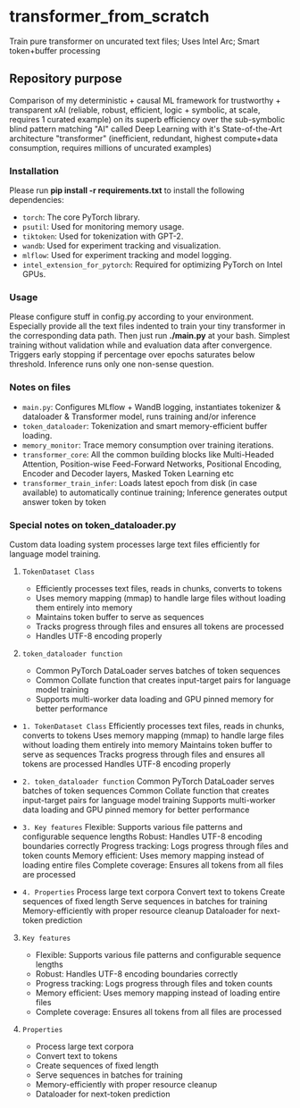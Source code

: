 # transformer_from_scratch
Train pure transformer on uncurated text files; Uses Intel Arc; Smart token+buffer processing

## Repository purpose
Comparison of my deterministic + causal ML framework for trustworthy + transparent xAI (reliable, robust, efficient, logic + symbolic, at scale, requires 1 curated example)
on its superb efficiency over the sub-symbolic blind pattern matching "AI" called Deep Learning with it's State-of-the-Art architecture "transformer" (inefficient, redundant, highest compute+data consumption, requires millions of uncurated examples)

### Installation
Please run
**pip install -r requirements.txt**
to install the following dependencies:
*   `torch`: The core PyTorch library.
*   `psutil`: Used for monitoring memory usage.
*   `tiktoken`: Used for tokenization with GPT-2.
*   `wandb`: Used for experiment tracking and visualization.
*   `mlflow`: Used for experiment tracking and model logging.
*   `intel_extension_for_pytorch`: Required for optimizing PyTorch on Intel GPUs.

### Usage
Please configure stuff in config.py according to your environment. Especially provide all the text files indented to train your tiny transformer in the corresponding data path. Then just run **./main.py** at your bash. Simplest training without validation while and evaluation data after convergence. Triggers early stopping if percentage over epochs saturates below threshold. Inference runs only one non-sense question. 

### Notes on files
*   `main.py`: Configures MLflow + WandB logging, instantiates tokenizer & dataloader & Transformer model, runs training and/or inference
*   `token_dataloader`: Tokenization and smart memory-efficient buffer loading.
*   `memory_monitor`: Trace memory consumption over training iterations.
*   `transformer_core`: All the common building blocks like Multi-Headed Attention, Position-wise Feed-Forward Networks, Positional Encoding, Encoder and Decoder layers, Masked Token Learning etc
*   `transformer_train_infer`: Loads latest epoch from disk (in case available) to automatically continue training; Inference generates output answer token by token

### Special notes on token_dataloader.py

Custom data loading system processes large text files efficiently for language model training.

1.  `TokenDataset Class`
    -   Efficiently processes text files, reads in chunks, converts to tokens
    -   Uses memory mapping (mmap) to handle large files without loading them entirely into memory
    -   Maintains token buffer to serve as sequences
    -   Tracks progress through files and ensures all tokens are processed
    -   Handles UTF-8 encoding properly

2.  `token_dataloader function`
    -   Common PyTorch DataLoader serves batches of token sequences
    -   Common Collate function that creates input-target pairs for language model training
    -   Supports multi-worker data loading and GPU pinned memory for better performance
*   `1. TokenDataset Class`
Efficiently processes text files, reads in chunks, converts to tokens
Uses memory mapping (mmap) to handle large files without loading them entirely into memory
Maintains token buffer to serve as sequences
Tracks progress through files and ensures all tokens are processed
Handles UTF-8 encoding properly

*   `2. token_dataloader function`
Common PyTorch DataLoader serves batches of token sequences
Common Collate function that creates input-target pairs for language model training
Supports multi-worker data loading and GPU pinned memory for better performance

*   `3. Key features`
Flexible: Supports various file patterns and configurable sequence lengths
Robust: Handles UTF-8 encoding boundaries correctly
Progress tracking: Logs progress through files and token counts
Memory efficient: Uses memory mapping instead of loading entire files
Complete coverage: Ensures all tokens from all files are processed

*   `4. Properties`
Process large text corpora
Convert text to tokens
Create sequences of fixed length
Serve sequences in batches for training
Memory-efficiently with proper resource cleanup
Dataloader for next-token prediction

3.  `Key features`
    -   Flexible: Supports various file patterns and configurable sequence lengths
    -   Robust: Handles UTF-8 encoding boundaries correctly
    -   Progress tracking: Logs progress through files and token counts
    -   Memory efficient: Uses memory mapping instead of loading entire files
    -   Complete coverage: Ensures all tokens from all files are processed

4.  `Properties`
    -   Process large text corpora
    -   Convert text to tokens
    -   Create sequences of fixed length
    -   Serve sequences in batches for training
    -   Memory-efficiently with proper resource cleanup
    -   Dataloader for next-token prediction
